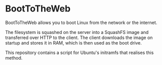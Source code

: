 # BootToTheWeb

BootToTheWeb allows you to boot Linux from the network or the internet.

The filesystem is squashed on the server into a SquashFS image and transferred over HTTP to the client. The client downloads the image on startup and stores it in RAM, which is then used as the boot drive.

This repository contains a script for Ubuntu's initramfs that realises this method.